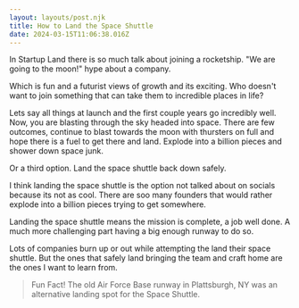 ```yaml
---
layout: layouts/post.njk
title: How to Land the Space Shuttle
date: 2024-03-15T11:06:38.016Z
---
```

In Startup Land there is so much talk about joining a rocketship. "We are going to the moon!" hype about a company. 

Which is fun and a futurist views of growth and its exciting. Who doesn't want to join something that can take them to incredible places in life? 

Lets say all things at launch and the first couple years go incredibly well. Now, you are blasting through the sky headed into space. There are few outcomes, continue to blast towards the moon with thursters on full and hope there is a fuel to get there and land. Explode into a billion pieces and shower down space junk. 

Or a third option. Land the space shuttle back down safely. 

I think landing the space shuttle is the option not talked about on socials because its not as cool. There are soo many founders that would rather explode into a billion pieces trying to get somewhere. 

Landing the space shuttle means the mission is complete, a job well done. A much more challenging part having a big enough runway to do so. 

Lots of companies burn up or out while attempting the land their space shuttle. But the ones that safely land bringing the team and craft home are the ones I want to learn from. 

>Fun Fact!
 The old Air Force Base runway in Plattsburgh, NY was an alternative landing spot for the Space Shuttle.

